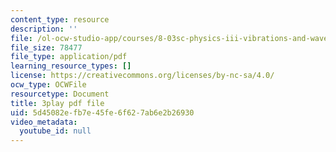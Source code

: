 ```yaml
---
content_type: resource
description: ''
file: /ol-ocw-studio-app/courses/8-03sc-physics-iii-vibrations-and-waves-fall-2016/5d45082efb7e45fe6f627ab6e2b26930_mqhO9GT8hD4.pdf
file_size: 78477
file_type: application/pdf
learning_resource_types: []
license: https://creativecommons.org/licenses/by-nc-sa/4.0/
ocw_type: OCWFile
resourcetype: Document
title: 3play pdf file
uid: 5d45082e-fb7e-45fe-6f62-7ab6e2b26930
video_metadata:
  youtube_id: null
---
```

